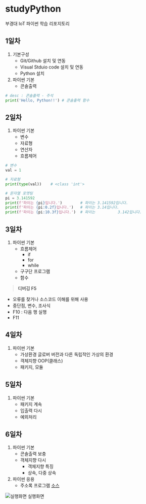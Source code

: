 # studyPython
부경대 IoT 파이썬 학습 리포지토리


## 1일차
1. 기본구성
    - Git/Github 설치 및 연동
    - Visual Stduio code 설치 및 연동
    - Python 설치
2. 파이썬 기본
    - 콘솔출력

```python
# desc : 콘솔출력 - 주석
print('Hello, Python!!') # 콘솔출력 함수
```

## 2일차
1. 파이썬 기본
    - 변수
    - 자료형
    - 연산자
    - 흐름제어

```python
# 변수
val = 1

# 자료형
print(type(val))    # <class 'int'>

# 문자열 포맷팅
pi = 3.141592
print(f'파이는 {pi}입니다.')        # 파이는 3.141592입니다.
print(f'파이는 {pi:0.2f}입니다.')   # 파이는 3.14입니다.
print(f'파이는 {pi:10.3f}입니다.')  # 파이는          3.142입니다.
```

## 3일차
1. 파이썬 기본
    - 흐름제어
        - if
        - for
        - while
    - 구구단 프로그램
    - 함수


>**디버깅 F5**
- 오류를 찾거나 소스코드 이해를 위해 사용
- 중단점, 변수, 조사식
- F10 : 다음 행 실행
- F11

## 4일차
1. 파이썬 기본
    - 가상환경
    글로버 버전과 다른 독립적인 가상의 환경
    - 객체지향 OOP(클래스)
    - 패키지, 모듈

## 5일차
1. 파이썬 기본
    - 패키지 계속
    - 입출력 다시
    - 예외처리

## 6일차
1. 파이썬 기본
    - 콘솔출력 보충
    - 객체지향 다시
        - 객체지향 특징
        - 상속, 다중 상속
2. 파이썬 응용
    - 주소록 프로그램 [소스](https://github.com/JuHyunLee99/studyPython/blob/main/Project/address_app.py)

![실행화면](https://raw.githubusercontent.com/JuHyunLee99/studyPython/main/images/address_app.png)
실행화면

